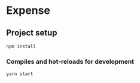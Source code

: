 # Expense

## Project setup
```
npm install
```

### Compiles and hot-reloads for development
```
yarn start
```